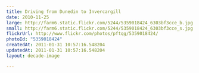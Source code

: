 ```yaml
---
title: Driving from Dunedin to Invercargill
date: 2010-11-25
large: http://farm6.static.flickr.com/5244/5359018424_6303bf3cce_b.jpg
small: http://farm6.static.flickr.com/5244/5359018424_6303bf3cce_s.jpg
flickrUrl: http://www.flickr.com/photos/pftqg/5359018424/
photoId: "5359018424"
createdAt: 2011-01-31 10:57:16.548204
updatedAt: 2011-01-31 10:57:16.548204
layout: decade-image

---
```


